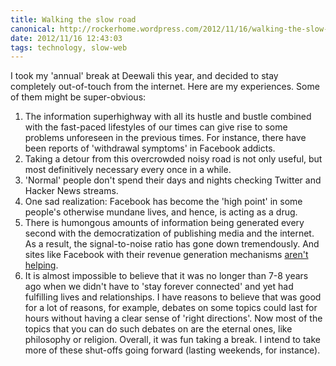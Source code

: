 ```yaml
---
title: Walking the slow road
canonical: http://rockerhome.wordpress.com/2012/11/16/walking-the-slow-road/
date: 2012/11/16 12:43:03
tags: technology, slow-web
---
```

I took my 'annual' break at Deewali this year, and decided to stay completely out-of-touch from the internet. Here are my experiences.<span class="more" /> Some of them might be super-obvious: 

  1. The information superhighway with all its hustle and bustle combined with the fast-paced lifestyles of our times can give rise to some problems unforeseen in the previous times. For instance, there have been reports of 'withdrawal symptoms' in Facebook addicts.
  2. Taking a detour from this overcrowded noisy road is not only useful, but most definitively necessary every once in a while.
  3. 'Normal' people don't spend their days and nights checking Twitter and Hacker News streams.
  4. One sad realization: Facebook has become the 'high point' in some people's otherwise mundane lives, and hence, is acting as a drug.
  5. There is humongous amounts of information being generated every second with the democratization of publishing media and the internet. As a result, the signal-to-noise ratio has gone down tremendously. And sites like Facebook with their revenue generation mechanisms [aren't helping](http://ninjasandrobots.com/facebook-pages-nest-thermostat).
  6. It is almost impossible to believe that it was no longer than 7-8 years ago when we didn't have to 'stay forever connected' and yet had fulfilling lives and relationships. I have reasons to believe that was good for a lot of reasons, for example, debates on some topics could last for hours without having a clear sense of 'right directions'. Now most of the topics that you can do such debates on are the eternal ones, like philosophy or religion.
Overall, it was fun taking a break. I intend to take more of these shut-offs going forward (lasting weekends, for instance).
